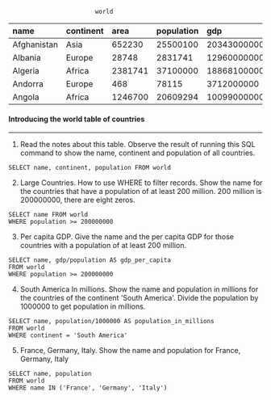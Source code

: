                             world

| name        | continent | area    | population | gdp          |
| :---------- | :-------- | :------ | :--------- | :----------- |
| Afghanistan | Asia      | 652230  | 25500100   | 20343000000  |
| Albania     | Europe    | 28748   | 2831741    | 12960000000  |
| Algeria     | Africa    | 2381741 | 37100000   | 188681000000 |
| Andorra     | Europe    | 468     | 78115      | 3712000000   |
| Angola      | Africa    | 1246700 | 20609294   | 100990000000 |

#### Introducing the world table of countries

---

1. Read the notes about this table. Observe the result of running this SQL command to show the name, continent and population of all countries.

```
SELECT name, continent, population FROM world
```

2. Large Countries. How to use WHERE to filter records. Show the name for the countries that have a population of at least 200 million. 200 million is 200000000, there are eight zeros.

```
SELECT name FROM world
WHERE population >= 200000000
```

3. Per capita GDP. Give the name and the per capita GDP for those countries with a population of at least 200 million.

```
SELECT name, gdp/population AS gdp_per_capita
FROM world
WHERE population >= 200000000
```

4. South America In millions. Show the name and population in millions for the countries of the continent 'South America'. Divide the population by 1000000 to get population in millions.

```
SELECT name, population/1000000 AS population_in_millions
FROM world
WHERE continent = 'South America'
```

5. France, Germany, Italy. Show the name and population for France, Germany, Italy

```
SELECT name, population
FROM world
WHERE name IN ('France', 'Germany', 'Italy')
```
